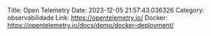 Title: Open Telemetry
Date: 2023-12-05 21:57:43.036326
Category: observabilidade
Link: https://opentelemetry.io/
Docker: https://opentelemetry.io/docs/demo/docker-deployment/
